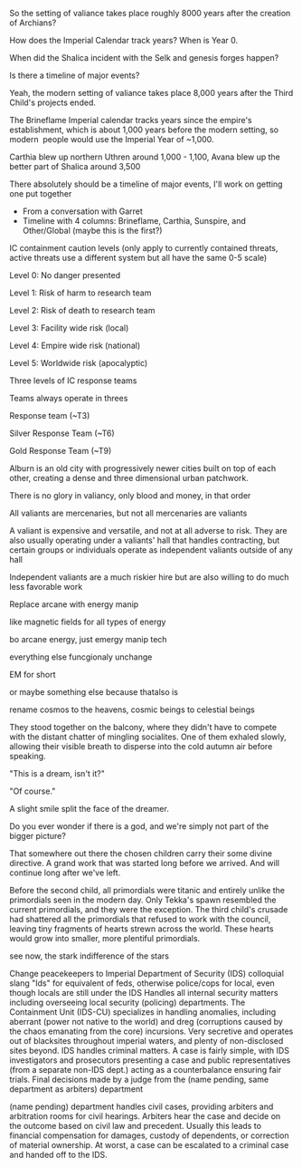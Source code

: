 So the setting of valiance takes place roughly 8000 years after the creation of Archians?

How does the Imperial Calendar track years? When is Year 0.

When did the Shalica incident with the Selk and genesis forges happen?

Is there a timeline of major events?

Yeah, the modern setting of valiance takes place 8,000 years after the Third Child's projects ended.

The Brineflame Imperial calendar tracks years since the empire's establishment, which is about 1,000 years before the modern setting, so modern  people would use the Imperial Year of ~1,000.

Carthia blew up northern Uthren around 1,000 - 1,100, Avana blew up the better part of Shalica around 3,500

There absolutely should be a timeline of major events, I'll work on getting one put together

- From a conversation with Garret
- Timeline with 4 columns: Brineflame, Carthia, Sunspire, and Other/Global (maybe this is the first?)

IC containment caution levels (only apply to currently contained threats, active threats use a different system but all have the same 0-5 scale)

Level 0: No danger presented

Level 1: Risk of harm to research team

Level 2: Risk of death to research team

Level 3: Facility wide risk (local)

Level 4: Empire wide risk (national)

Level 5: Worldwide risk (apocalyptic)

Three levels of IC response teams

Teams always operate in threes

Response team (~T3)

Silver Response Team (~T6)

Gold Response Team (~T9)

Alburn is an old city with progressively newer cities built on top of each other, creating a dense and three dimensional urban patchwork.

There is no glory in valiancy, only blood and money, in that order

All valiants are mercenaries, but not all mercenaries are valiants

A valiant is expensive and versatile, and not at all adverse to risk. They are also usually operating under a valiants' hall that handles contracting, but certain groups or individuals operate as independent valiants outside of any hall

Independent valiants are a much riskier hire but are also willing to do much less favorable work

Replace arcane with energy manip

like magnetic fields for all types of energy

bo arcane energy, just emergy manip tech

everything else funcgionaly unchange

EM for short

or maybe something else because thatalso is

rename cosmos to the heavens, cosmic beings to celestial beings




They stood together on the balcony, where they didn't have to compete with the distant chatter of mingling socialites. One of them exhaled slowly, allowing their visible breath to disperse into the cold autumn air before speaking.

"This is a dream, isn't it?"

"Of course."

A slight smile split the face of the dreamer.



Do you ever wonder if there is a god,
and we're simply not part of the bigger picture?

That somewhere out there the chosen children carry their some divine directive.
A grand work that was started long before we arrived.
And will continue long after we've left.





Before the second child, all primordials were titanic and entirely unlike the primordials seen in the modern day. Only Tekka's spawn resembled the current primordials, and they were the exception. The third child's crusade had shattered all the primordials that refused to work with the council, leaving tiny fragments of hearts strewn across the world. These hearts would grow into smaller, more plentiful primordials.


see now, the stark indifference of the stars


Change peacekeepers to Imperial Department of Security (IDS)
	colloquial slang "Ids" for equivalent of feds, otherwise police/cops for local, even though locals are still under the IDS
	Handles all internal security matters including overseeing local security (policing) departments. 
	The Containment Unit (IDS-CU) specializes in handling anomalies, including aberrant (power not native to the world) and dreg (corruptions caused by the chaos emanating from the core) incursions. Very secretive and operates out of blacksites throughout imperial waters, and plenty of non-disclosed sites beyond. 
	IDS handles criminal matters. A case is fairly simple, with IDS investigators and prosecutors presenting a case and public representatives (from a separate non-IDS dept.) acting as a counterbalance ensuring fair trials. Final decisions made by a judge from the (name pending, same department as arbiters) department

(name pending) department handles civil cases, providing arbiters and arbitration rooms for civil hearings. Arbiters hear the case and decide on the outcome based on civil law and precedent. Usually this leads to financial compensation for damages, custody of dependents, or correction of material ownership. At worst, a case can be escalated to a criminal case and handed off to the IDS.